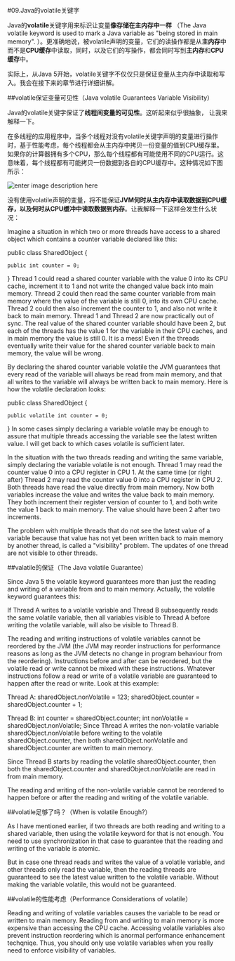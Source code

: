 #09.Java的volatile关键字

Java的**volatile**关键字用来标识让变量**像存储在主内存中一样** （The Java volatile keyword is used to mark a Java variable as "being stored in main memory". ）。更准确地说，被volatile声明的变量，它们的读操作都是从**主内存**中而不是**CPU缓存**中读取，同时，以及它们的写操作，都会同时写到**主内存**和**CPU缓存**中。

实际上，从Java 5开始，volatile关键字不仅仅只是保证变量从主内存中读取和写入。我会在接下来的章节进行详细讲解。

##volatile保证变量可见性（Java volatile Guarantees Variable Visibility）

Java的volatile关键字保证了**线程间变量的可见性**。这听起来似乎很抽象， 让我来解释一下。

在多线程的应用程序中，当多个线程对没有volatile关键字声明的变量进行操作时，基于性能考虑，每个线程都会从主内存中拷贝一份变量的值到CPU缓存里。如果你的计算器拥有多个CPU，那么每个线程都有可能使用不同的CPU运行。这意味着，每个线程都有可能拷贝一份数据到各自的CPU缓存中。这种情况如下图所示：

![enter image description here](http://tutorials.jenkov.com/images/java-concurrency/java-volatile-1.png)

没有使用volatile声明的变量，将不能保证**JVM何时从主内存中读取数据到CPU缓存，以及何时从CPU缓冲中读取数据到内存**。让我解释一下这样会发生什么状况：



Imagine a situation in which two or more threads have access to a shared object which contains a counter variable declared like this:

public class SharedObject {

    public int counter = 0;

}
Thread 1 could read a shared counter variable with the value 0 into its CPU cache, increment it to 1 and not write the changed value back into main memory. Thread 2 could then read the same counter variable from main memory where the value of the variable is still 0, into its own CPU cache. Thread 2 could then also increment the counter to 1, and also not write it back to main memory. Thread 1 and Thread 2 are now practically out of sync. The real value of the shared counter variable should have been 2, but each of the threads has the value 1 for the variable in their CPU caches, and in main memory the value is still 0. It is a mess! Even if the threads eventually write their value for the shared counter variable back to main memory, the value will be wrong.

By declaring the shared counter variable volatile the JVM guarantees that every read of the variable will always be read from main memory, and that all writes to the variable will always be written back to main memory. Here is how the volatile declaration looks:

public class SharedObject {

    public volatile int counter = 0;

}
In some cases simply declaring a variable volatile may be enough to assure that multiple threads accessing the variable see the latest written value. I will get back to which cases volatile is sufficient later.

In the situation with the two threads reading and writing the same variable, simply declaring the variable volatile is not enough. Thread 1 may read the counter value 0 into a CPU register in CPU 1. At the same time (or right after) Thread 2 may read the counter value 0 into a CPU register in CPU 2. Both threads have read the value directly from main memory. Now both variables increase the value and writes the value back to main memory. They both increment their register version of counter to 1, and both write the value 1 back to main memory. The value should have been 2 after two increments.

The problem with multiple threads that do not see the latest value of a variable because that value has not yet been written back to main memory by another thread, is called a "visibility" problem. The updates of one thread are not visible to other threads.

##valatile的保证（The Java volatile Guarantee）

Since Java 5 the volatile keyword guarantees more than just the reading and writing of a variable from and to main memory. Actually, the volatile keyword guarantees this:

If Thread A writes to a volatile variable and Thread B subsequently reads the same volatile variable, then all variables visible to Thread A before writing the volatile variable, will also be visible to Thread B. 

The reading and writing instructions of volatile variables cannot be reordered by the JVM (the JVM may reorder instructions for performance reasons as long as the JVM detects no change in program behaviour from the reordering). Instructions before and after can be reordered, but the volatile read or write cannot be mixed with these instructions. Whatever instructions follow a read or write of a volatile variable are guaranteed to happen after the read or write.
Look at this example:

Thread A:
    sharedObject.nonVolatile = 123;
    sharedObject.counter     = sharedObject.counter + 1;

Thread B:
    int counter     = sharedObject.counter;
    int nonVolatile = sharedObject.nonVolatile;
Since Thread A writes the non-volatile variable sharedObject.nonVolatile before writing to the volatile sharedObject.counter, then both sharedObject.nonVolatile and sharedObject.counter are written to main memory.

Since Thread B starts by reading the volatile sharedObject.counter, then both the sharedObject.counter and sharedObject.nonVolatile are read in from main memory.

The reading and writing of the non-volatile variable cannot be reordered to happen before or after the reading and writing of the volatile variable.

##volatile足够了吗？（When is volatile Enough?）

As I have mentioned earlier, if two threads are both reading and writing to a shared variable, then using the volatile keyword for that is not enough. You need to use synchronization in that case to guarantee that the reading and writing of the variable is atomic.

But in case one thread reads and writes the value of a volatile variable, and other threads only read the variable, then the reading threads are guaranteed to see the latest value written to the volatile variable. Without making the variable volatile, this would not be guaranteed.

##volatile的性能考虑（Performance Considerations of volatile）

Reading and writing of volatile variables causes the variable to be read or written to main memory. Reading from and writing to main memory is more expensive than accessing the CPU cache. Accessing volatile variables also prevent instruction reordering which is anormal performance enhancement techqniqe. Thus, you should only use volatile variables when you really need to enforce visibility of variables.

